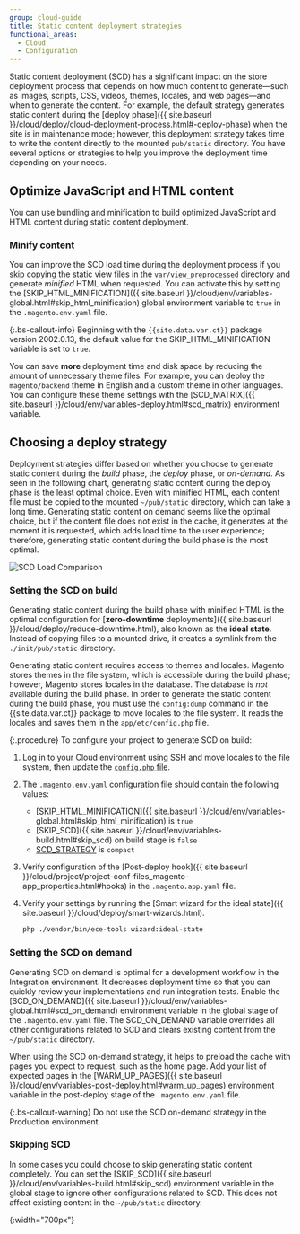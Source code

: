 ```yaml
---
group: cloud-guide
title: Static content deployment strategies
functional_areas:
  - Cloud
  - Configuration
---
```


Static content deployment (SCD) has a significant impact on the store deployment process that depends on how much content to generate—such as images, scripts, CSS, videos, themes, locales, and web pages—and when to generate the content. For example, the default strategy generates static content during the [deploy phase]({{ site.baseurl }}/cloud/deploy/cloud-deployment-process.html#-deploy-phase) when the site is in maintenance mode; however, this deployment strategy takes time to write the content directly to the mounted `pub/static` directory. You have several options or strategies to help you improve the deployment time depending on your needs.

## Optimize JavaScript and HTML content

You can use bundling and minification to build optimized JavaScript and HTML content during static content deployment.

### Minify content

You can improve the SCD load time during the deployment process if you skip copying the static view files in the `var/view_preprocessed` directory and generate _minified_ HTML when requested. You can activate this by setting the [SKIP_HTML_MINIFICATION]({{ site.baseurl }}/cloud/env/variables-global.html#skip_html_minification) global environment variable to `true` in the `.magento.env.yaml` file.

 {:.bs-callout-info}
Beginning with the `{{site.data.var.ct}}` package version 2002.0.13, the default value for the SKIP_HTML_MINIFICATION variable is set to `true`.

You can save **more** deployment time and disk space by reducing the amount of unnecessary theme files. For example, you can deploy the `magento/backend` theme in English and a custom theme in other languages. You can configure these theme settings with the [SCD_MATRIX]({{ site.baseurl }}/cloud/env/variables-deploy.html#scd_matrix) environment variable.

## Choosing a deploy strategy

Deployment strategies differ based on whether you choose to generate static content during the _build_ phase, the _deploy_ phase, or _on-demand_. As seen in the following chart, generating static content during the deploy phase is the least optimal choice. Even with minified HTML, each content file must be copied to the mounted `~/pub/static` directory, which can take a long time. Generating static content on demand seems like the optimal choice, but if the content file does not exist in the cache, it generates at the moment it is requested, which adds load time to the user experience; therefore, generating static content during the build phase is the most optimal.

![SCD Load Comparison]

### Setting the SCD on build

Generating static content during the build phase with minified HTML is the optimal configuration for [**zero-downtime** deployments]({{ site.baseurl }}/cloud/deploy/reduce-downtime.html), also known as the **ideal state**. Instead of copying files to a mounted drive, it creates a symlink from the `./init/pub/static` directory.

Generating static content requires access to themes and locales. Magento stores themes in the file system, which is accessible during the build phase; however, Magento stores locales in the database. The database is _not_ available during the build phase. In order to generate the static content during the build phase, you must use the `config:dump` command in the {{site.data.var.ct}} package to move locales to the file system. It reads the locales and saves them in the `app/etc/config.php` file.

{:.procedure}
To configure your project to generate SCD on build:

1. Log in to your Cloud environment using SSH and move locales to the file system, then update the [`config.php` file]({{site.baseurl}}/cloud/project/project-upgrade.html#create-a-new-configphp-file).

1. The `.magento.env.yaml` configuration file should contain the following values:

   -  [SKIP_HTML_MINIFICATION]({{ site.baseurl }}/cloud/env/variables-global.html#skip_html_minification) is `true`
   -  [SKIP_SCD]({{ site.baseurl }}/cloud/env/variables-build.html#skip_scd) on build stage is `false`
   -  [SCD_STRATEGY]({{site.baseurl}}/cloud/env/variables-build.html#scd_strategy) is `compact`

1. Verify configuration of the [Post-deploy hook]({{ site.baseurl }}/cloud/project/project-conf-files_magento-app_properties.html#hooks) in the `.magento.app.yaml` file.

1. Verify your settings by running the [Smart wizard for the ideal state]({{ site.baseurl }}/cloud/deploy/smart-wizards.html).

   ```bash
   php ./vendor/bin/ece-tools wizard:ideal-state
   ```

### Setting the SCD on demand

Generating SCD on demand is optimal for a development workflow in the Integration environment. It decreases deployment time so that you can quickly review your implementations and run integration tests. Enable the [SCD_ON_DEMAND]({{ site.baseurl }}/cloud/env/variables-global.html#scd_on_demand) environment variable in the global stage of the `.magento.env.yaml` file. The SCD_ON_DEMAND variable overrides all other configurations related to SCD and clears existing content from the `~/pub/static` directory.

When using the SCD on-demand strategy, it helps to preload the cache with pages you expect to request, such as the home page. Add your list of expected pages in the [WARM_UP_PAGES]({{ site.baseurl }}/cloud/env/variables-post-deploy.html#warm_up_pages) environment variable in the post-deploy stage of the `.magento.env.yaml` file.

{:.bs-callout-warning}
Do not use the SCD on-demand strategy in the Production environment.

### Skipping SCD

In some cases you could choose to skip generating static content completely. You can set the [SKIP_SCD]({{ site.baseurl }}/cloud/env/variables-build.html#skip_scd) environment variable in the global stage to ignore other configurations related to SCD. This does not affect existing content in the `~/pub/static` directory.

[SCD Load Comparison]: {{site.baseurl}}/common/images/cloud/scd-load-times.png
{:width="700px"}
